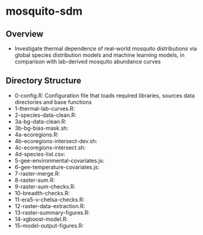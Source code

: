 # mosquito-sdm

## Overview
* Investigate thermal dependence of real-world mosquito distributions via global species distribution models and machine learning models, in comparison with lab-derived mosquito abundance curves

## Directory Structure
* 0-config.R: Configuration file that loads required libraries, sources data directories and base functions
* 1-thermal-lab-curves.R:
* 2-species-data-clean.R:
* 3a-bg-data-clean.R:
* 3b-bg-bias-mask.sh:
* 4a-ecoregions.R:
* 4b-ecoregions-intersect-dev.sh:
* 4c-ecoregions-intersect.sh:
* 4d-species-list.csv:
* 5-gee-environmental-covariates.js:
* 6-gee-temperature-covariates.js:
* 7-raster-merge.R:
* 8-raster-sum.R:
* 9-raster-sum-checks.R:
* 10-breadth-checks.R:
* 11-era5-v-chelsa-checks.R:
* 12-raster-data-extraction.R:
* 13-raster-summary-figures.R:
* 14-xgboost-model.R:
* 15-model-output-figures.R:
